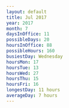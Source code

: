 ```yaml
---
layout: default
title: Jul 2017
year: 2017
month: 7
daysInOffice: 11
possibleDays: 20
hoursInOffice: 88
possibleHours: 160
busiestDay: Wednesday
hoursMon: 17
hoursTue: 13
hoursWed: 27
hoursThu: 15
hoursFri: 16
longestDay: 11 hours
averageDay: 7 hours
---
```

